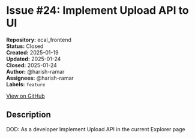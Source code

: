 # Issue #24: Implement Upload API to UI

**Repository:** ecal_frontend  
**Status:** Closed  
**Created:** 2025-01-19  
**Updated:** 2025-01-24  
**Closed:** 2025-01-24  
**Author:** @harish-ramar  
**Assignees:** @harish-ramar  
**Labels:** `feature`  

[View on GitHub](https://github.com/Simtestlab/ecal_frontend/issues/24)

## Description

DOD: As a developer Implement Upload API in the current Explorer page